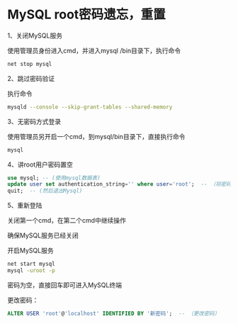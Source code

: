 # MySQL root密码遗忘，重置

1、关闭MySQL服务

使用管理员身份进入cmd，并进入mysql /bin目录下，执行命令

```sh
net stop mysql
```

2、跳过密码验证

执行命令

```sh
mysqld --console --skip-grant-tables --shared-memory
```

3、无密码方式登录

使用管理员另开启一个cmd，到mysql/bin目录下，直接执行命令

```sh
mysql
```

4、讲root用户密码置空

```sql
use mysql; -- (使用mysql数据表)
update user set authentication_string='' where user='root';  -- （将密码置为空）
quit;  -- (然后退出Mysql)
```

5、重新登陆

关闭第一个cmd，在第二个cmd中继续操作

确保MySQL服务已经关闭

开启MySQL服务

```sh
net start mysql
mysql -uroot -p
```

密码为空，直接回车即可进入MySQL终端

更改密码：

```sql
ALTER USER 'root'@'localhost' IDENTIFIED BY '新密码';  -- （更改密码）
```

